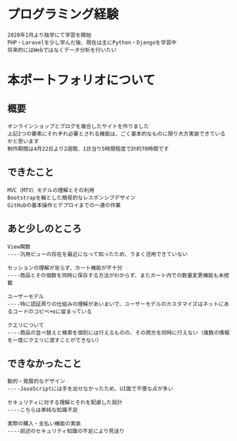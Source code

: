 # プログラミング経験
    2020年1月より独学にて学習を開始
    PHP・Laravelを少し学んだ後、現在は主にPython・Djangoを学習中
    将来的にはWebではなくデータ分析を行いたい
# 本ポートフォリオについて
## 概要
    オンラインショップとブログを複合したサイトを作りました
    上記2つの要素にそれぞれ必要とされる機能は、ごく基本的なものに限り大方実装できているかと思います
    制作期間は4月22日より2週間、1日当り5時間程度で計約70時間です
## できたこと
    MVC（MTV）モデルの理解とその利用
    Bootstrapを軸とした簡易的なレスポンシブデザイン
    GitHubの基本操作とデプロイまでの一連の作業
## あと少しのところ
    View関数
    ----汎用ビューの存在を最近になって知ったため、うまく活用できていない
    
    セッションの理解が足らず、カート機能が不十分
    ----商品とその個数を同時に保存する方法がわからず、またカート内での数量変更機能も未搭載
        
    ユーザーモデル
    ----特に認証周りの仕組みの理解があいまいで、ユーザーモデルのカスタマイズはネットにあるコードのコピペ+αに留まっている
        
    クエリについて
    ----商品の並べ替えと検索を個別には行えるものの、その両方を同時に行えない（複数の情報を一度にクエリに渡すことができない）
    
## できなかったこと
    動的・発展的なデザイン
    ----JavaScriptには手を出せなかったため、UI面で不便な点が多い
    
    セキュリティに対する理解とそれを配慮した設計
    ----こちらは単純な知識不足
    
    実際の購入・支払い機能の実装
    ----前述のセキュリティ知識の不足により見送り
    
    
    
